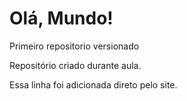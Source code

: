 # Olá, Mundo!
 Primeiro repositorio versionado

Repositório criado durante aula.

Essa linha foi adicionada direto pelo site.
